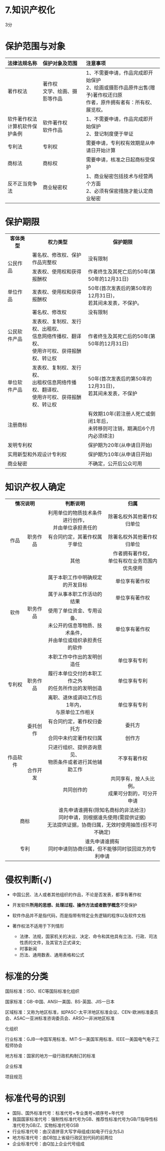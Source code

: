 # 7.知识产权化

3分

# 保护范围与对象

| 法律法规名称                       | 保护对象及范围                   | 注意事项                                                     |
| :--------------------------------- | :------------------------------- | :----------------------------------------------------------- |
| 著作权法                           | 著作权<br>文学、绘画、摄影等作品 | 1、不需要申请，作品完成即开始保护<br>2、绘画或摄影作品原件出售(赠予)著作权还归原<br>作者，原件拥有者有：所有权、展览权。 |
| 软件著作权法<br>计算机软件保护条例 | 软件著作权<br>软件作品           | 1、不需要申请，作品完成即开始保护<br/>2、登记制度便于举证    |
| 专利法                             | 专利权                           | 需要申请，专利权有效期是从申请日开始计算                     |
| 商标法                             | 商标权                           | 需要申请，核准之日起商标受保护                               |
| 反不正当竞争法                     | 商业秘密权                       | 1、商业秘密包括技术与经营两个方面<br>2、必须有保密措施才能认定商业秘密 |



# 保护期限

<table>
    <tr>
        <td style="text-align: center;"><strong>客体类型</strong></td>
        <td style="text-align: center;"><strong>权力类型</strong></td>
        <td style="text-align: center;"><strong>保护期限</strong></td>
    </tr>
    <tr>
        <td rowspan="2">公民作品</td>
        <td>署名权、修改权、保护作品完整权</td>
        <td>没有限制</td>
    </tr>
    <tr>
        <td>发表权、使用权和获得报酬权</td>
        <td>作者终生及其死亡后的50年(第50年的12月31日)</td>
    </tr>
    <tr>
        <td>单位作品</td>
        <td>发表权、使用权和获得报酬权</td>
        <td>
            50年(首次发表后的第50年的12月31日)，
            <br/>
            若其间未发表，不保护。
        </td>
    </tr>
    <tr>
        <td rowspan="2">公民软件产品</td>
        <td>署名权、修改权</td>
        <td>没有限制</td>
    </tr>
    <tr>
        <td>
            发表权、复制权、发行权、出租权、
            <br/>
            信息网络传播权、翻译权、
            <br/>
            使用许可权、获得报酬权、转让权
        </td>
        <td>作者终生及其死亡后的50年(第50年的12月31日)</td>
    </tr>
    <tr>
        <td>单位软件产品</td>
        <td>
            发表权、复制权、发行权、
            <br/>
            出租权信息网络传播权、翻译权、
            <br/>
            使用许可权、获得报酬权、转让权
        </td>
        <td>
            50年(首次发表后的第50年的12月31日)，
            <br/>
            若其间未发表，不保护
        </td>
    </tr>
    <tr>
        <td colspan="2">注册商标</td>
        <td>
            有效期10年(若注册人死亡或倒闭1年后，
             <br/>
            未转移则可注销，期满后6个月内必须续注)
        </td>
    </tr>
    <tr>
        <td colspan="2">发明专利权</td>
        <td>保护期为20年(从申请日开始)</td>
    </tr>
    <tr>
        <td colspan="2">实用新型和外观设计专利权</td>
        <td>保护期为10年(从申请日开始)</td>
    </tr>
    <tr>
        <td colspan="2">商业秘密</td>
        <td>不确定，公开后公众可用</td>
    </tr>
</table>



# 知识产权人确定

<table style="text-align: center;">
    <tr>
        <td colspan="2"><strong>情况说明</strong></td>
        <td><strong>判断说明</strong></td>
        <td><strong>归属</strong></td>
    </tr>
    <tr>
        <td rowspan="3">作品</td>
        <td rowspan="3">职务作品</td>
        <td>
            利用单位的物质技术条件进行创作，
            <br/>
            并由单位承担责任的
        </td>
        <td>除署名权外其他著作权归单位</td>
    </tr>
    <tr>
        <td>有合同约定，其著作权属于单位</td>
        <td>除署名权外其他著作权归单位</td>
    </tr>
    <tr>
        <td>其他</td>
        <td>
            作者拥有著作权，
            <br/>
            单位有权在业务范围内优先使用
        </td>
    </tr>
    <tr>
        <td rowspan="3">软件</td>
        <td rowspan="3">职务作品</td>
        <td>属于本职工作中明确规定的开发目标</td>
        <td>单位享有著作权</td>
    </tr>
    <tr>
        <td>属于从事本职工作活动的结果</td>
        <td>单位享有著作权</td>
    </tr>
    <tr>
        <td>
            使用了单位资金、专用设备、
            <br/>
            未公开的信息等物质、技术条件，
            <br/>
            并由单位或组织承担责任的软件</td>
        <td>单位享有著作权</td>
    </tr>
    <tr>
        <td rowspan="3">专利权</td>
        <td rowspan="3">职务作品</td>
        <td>本职工作中作出的发明创造任</td>
        <td>单位享有专利</td>
    </tr>
    <tr>
        <td>
            履行本单位交付的本职工作之外
            <br/>
            的任务所作出的发明创造
        </td>
        <td>单位享有专利</td>
    </tr>
    <tr>
        <td>
            离职、退休或调动工作后1年内，
            <br/>
            与原单位工作相关
        </td>
        <td>单位享有专利</td>
    </tr>
    <tr>
        <td rowspan="4">作品软件</td>
        <td rowspan="2">委托创作</td>
        <td>有合同约定，著作权归委托方</td>
        <td>委托方</td>
    </tr>
    <tr>
		<td>合同中未约定著作权归属</td>
        <td>创作方</td>
    </tr>
    <tr>
        <td rowspan="2">合作开发</td>
        <td>
            只进行组织、提供咨询意见、
            <br/>
            物质条件或者进行其他辅助工作
        </td>
        <td>不享有著作权</td>
    </tr>
    <tr>
        <td>共同创作的</td>
        <td>
            共同享有，按人头比例。
            <br/>
            成果可分割的，可分开申请
        </td>
    </tr>
    <tr>
        <td colspan="2">商标</td>
        <td colspan="2">
            谁先申请谁拥有(除知名商标的非法抢注)
            <br/>
            同时申请，则根据谁先使用(需提供证据)
            <br/>
            无法提供证据，协商归属，无效时使用抽签(但不可不确定)
        </td>
    </tr>
    <tr>
        <td colspan="2">专利</td>
        <td colspan="2">
            谁先申请谁拥有
            <br/>
            同时申请则协商归属，但不能够同时驳回双方的专利申请
        </td>
    </tr>
</table>



# 侵权判断(√)

- 中国公民、法人或者其他组织的作品，不论是否发表，都享有著作权
- 开发软件**所用的思想、处理过程、操作方法或者数学概念**不受保护
- 软件作品并不是指代码，而是指带有特定业务逻辑的程序以及软件文档



- 著作权法不适用于下列情形
  - 法律、法规，国家机关的决议、决定、命令和其他具有立法、行政、司法性质的文件，及其官方正式译文;
  - 时事新闻
  - 历法、通用数表、通用表格和公式



# 标准的分类

国际标准：ISO、IEC等国际标准化组织

国家标准：GB-中国、ANSI一美国、BS-英国、JIS一日本

区域标准：又称为地区标准，如PASC-太平洋地区标准会议、CEN-欧洲标准委员会、ASAC一亚洲标准咨询委员会、ARSO一非洲地区标准

化组织

行业标准：GJB一中国军用标准、MIT-S一美国军用标准、IEEE一美国电气电子工程师协会

地方标准：国家的地方一级行政机构制订的标准

企业标准

项目规范



# 标准代号的识别

- 国际、国外标准代号：标准代号+专业类号+顺序号+年代号
- 我国国家标准代号：强制性标准代号为GB、推荐性标准代号为GB/T指导性标准代号为GB/Z、实物标准代号GSB
- 行业标准代号：由汉语拼音大写字母组成(如电子行业为SJ)
- 地方标准代号：由DB加上省级行政区划代码的前两位
- 企业标准代号：由Q加上企业代号组成

